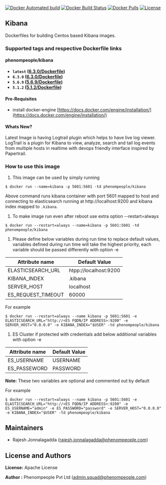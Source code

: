 [![Docker Automated build](https://img.shields.io/docker/automated/phenompeople/kibana.svg?style=plastic)](https://hub.docker.com/r/phenompeople/kibana/)
[![Docker Build Status](https://img.shields.io/docker/build/phenompeople/kibana.svg?style=plastic)](https://hub.docker.com/r/phenompeople/kibana/)
[![Docker Pulls](https://img.shields.io/docker/pulls/phenompeople/kibana.svg?style=plastic)](https://hub.docker.com/r/phenompeople/kibana/)
[![License](https://img.shields.io/badge/License-Apache%202.0-blue.svg)](https://opensource.org/licenses/Apache-2.0)

## Kibana 

Dockerfiles for building Centos based Kibana images. 

### Supported tags and respective Dockerfile links

#### phenompeople/kibana

* **`latest`		([6.3.0/Dockerfile](https://bitbucket.org/phenompeople/kibana/src/master/6.3.0/Dockerfile))**
* **`6.3.0` 		([6.3.0/Dockerfile](https://bitbucket.org/phenompeople/kibana/src/master/6.3.0/Dockerfile))**
* **`5.6.9` 		([5.6.9/Dockerfile](https://bitbucket.org/phenompeople/kibana/src/master/5.6.9/Dockerfile))**
* **`5.1.2` 		([5.1.2/Dockerfile](https://bitbucket.org/phenompeople/kibana/src/master/5.1.2/Dockerfile))**

#### Pre-Requisites

- install docker-engine [https://docs.docker.com/engine/installation/](https://docs.docker.com/engine/installation/)

#### Whats New?

Latest Image is having Logtrail plugin which helps to have live log viewer. LogTrail is a plugin for Kibana to view, analyze, search and tail log events from multiple hosts in realtime with devops friendly interface inspired by Papertrail. 

### How to use this image 

1.  This image can be used by simply running 

```$ docker run --name=kibana -p 5601:5601 -td phenompeople/kibana```

Above command runs kibana container with port 5601 mapped to host and connecting to elasticsearch running at http://localhost:9200 and kibana index mapped to `.kibana`. 

1. To make image run even after reboot use extra option --restart=always

```$ docker run --restart=always --name=kibana -p 5601:5601 -td phenompeople/kibana```

1. Please define below variables during run time to replace default values, variables defined during run time will take the highest priority, each variable should be passed differently with option -e 

|Attribute name        | Default Value            |
|----------------------|--------------------------|
|ELASTICSEARCH_URL     | htpp://localhost:9200    |
|KIBANA_INDEX          | .kibana                  |
|SERVER_HOST           | localhost                |
|ES_REQUEST_TIMEOUT		  | 60000									  | 

For example

```$ docker run --restart=always --name kibana -p 5601:5601 -e ELASTICSEARCH_URL="http://<ES FQDN/IP ADDRESS>:9200" -e SERVER_HOST="0.0.0.0" -e KIBANA_INDEX="$USER" -td phenompeople/kibana```

1. ES Cluster if protected with credentials add below additional variables  with option -e 

|Attribute name       | Default Value    |
|---------------------|------------------|
|ES_USERNAME          | USERNAME         |
|ES_PASSEWORD         | PASSWORD         |

**Note:** These two variables are optional and commented out by default

For example

```$ docker run --restart=always --name kibana -p 5601:5601 -e ELASTICSEARCH_URL="http://<ES FQDN/IP ADDRESS>:9200" -e ES_USERNAME="admin" -e ES_PASSWORD="password" -e SERVER_HOST="0.0.0.0" -e KIBANA_INDEX="$USER" -td phenompeople/kibana```

## Maintainers

* Rajesh Jonnalagadda (<rajesh.jonnalagadda@phenompeople.com>)

## License and Authors

**License:**	Apache License

**Author :** Phenompeople Pvt Ltd (<admin.squad@phenompeople.com>)